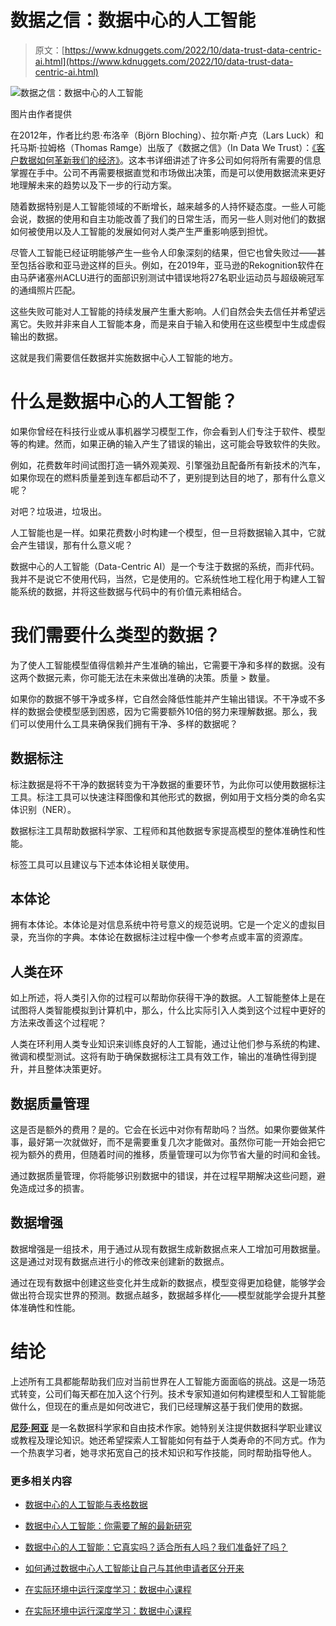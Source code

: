 # 数据之信：数据中心的人工智能

> 原文：[https://www.kdnuggets.com/2022/10/data-trust-data-centric-ai.html](https://www.kdnuggets.com/2022/10/data-trust-data-centric-ai.html)

![数据之信：数据中心的人工智能](../Images/110fb4afa46f2a6f68872285b52e0881.png)

图片由作者提供

在2012年，作者比约恩·布洛辛（Björn Bloching）、拉尔斯·卢克（Lars Luck）和托马斯·拉姆格（Thomas Ramge）出版了《数据之信》（In Data We Trust）：[《客户数据如何革新我们的经济》](https://www.amazon.co.uk/Data-We-Trust-Customer-Revolutionising/dp/1408179512)。这本书详细讲述了许多公司如何将所有需要的信息掌握在手中。公司不再需要根据直觉和市场做出决策，而是可以使用数据流来更好地理解未来的趋势以及下一步的行动方案。

随着数据特别是人工智能领域的不断增长，越来越多的人持怀疑态度。一些人可能会说，数据的使用和自主功能改善了我们的日常生活，而另一些人则对他们的数据如何被使用以及人工智能的发展如何对人类产生严重影响感到担忧。

尽管人工智能已经证明能够产生一些令人印象深刻的结果，但它也曾失败过——甚至包括谷歌和亚马逊这样的巨头。例如，在2019年，亚马逊的Rekognition软件在由马萨诸塞州ACLU进行的面部识别测试中错误地将27名职业运动员与超级碗冠军的通缉照片匹配。

这些失败可能对人工智能的持续发展产生重大影响。人们自然会失去信任并希望远离它。失败并非来自人工智能本身，而是来自于输入和使用在这些模型中生成虚假输出的数据。

这就是我们需要信任数据并实施数据中心人工智能的地方。

# 什么是数据中心的人工智能？

如果你曾经在科技行业或从事机器学习模型工作，你会看到人们专注于软件、模型等的构建。然而，如果正确的输入产生了错误的输出，这可能会导致软件的失败。

例如，花费数年时间试图打造一辆外观美观、引擎强劲且配备所有新技术的汽车，如果你现在的燃料质量差到连车都启动不了，更别提到达目的地了，那有什么意义呢？

对吧？垃圾进，垃圾出。

人工智能也是一样。如果花费数小时构建一个模型，但一旦将数据输入其中，它就会产生错误，那有什么意义呢？

数据中心的人工智能（Data-Centric AI）是一个专注于数据的系统，而非代码。我并不是说它不使用代码，当然，它是使用的。它系统性地工程化用于构建人工智能系统的数据，并将这些数据与代码中的有价值元素相结合。

# 我们需要什么类型的数据？

为了使人工智能模型值得信赖并产生准确的输出，它需要干净和多样的数据。没有这两个数据元素，你可能无法在未来做出准确的决策。质量 > 数量。

如果你的数据不够干净或多样，它自然会降低性能并产生输出错误。不干净或不多样的数据会使模型感到困惑，因为它需要额外10倍的努力来理解数据。那么，我们可以使用什么工具来确保我们拥有干净、多样的数据呢？

## 数据标注

标注数据是将不干净的数据转变为干净数据的重要环节，为此你可以使用数据标注工具。标注工具可以快速注释图像和其他形式的数据，例如用于文档分类的命名实体识别（NER）。

数据标注工具帮助数据科学家、工程师和其他数据专家提高模型的整体准确性和性能。

标签工具可以且建议与下述本体论相关联使用。

## 本体论

拥有本体论。本体论是对信息系统中符号意义的规范说明。它是一个定义的虚拟目录，充当你的字典。本体论在数据标注过程中像一个参考点或丰富的资源库。

## 人类在环

如上所述，将人类引入你的过程可以帮助你获得干净的数据。人工智能整体上是在试图将人类智能模拟到计算机中，那么，什么比实际引入人类到这个过程中更好的方法来改善这个过程呢？

人类在环利用人类专业知识来训练良好的人工智能，通过让他们参与系统的构建、微调和模型测试。这将有助于确保数据标注工具有效工作，输出的准确性得到提升，并且整体决策更好。

## 数据质量管理

这是否是额外的费用？是的。它会在长远中对你有帮助吗？当然。如果你要做某件事，最好第一次就做好，而不是需要重复几次才能做对。虽然你可能一开始会把它视为额外的费用，但随着时间的推移，质量管理可以为你节省大量的时间和金钱。

通过数据质量管理，你将能够识别数据中的错误，并在过程早期解决这些问题，避免造成过多的损害。

## 数据增强

数据增强是一组技术，用于通过从现有数据生成新数据点来人工增加可用数据量。这是通过对现有数据点进行小的修改来创建新的数据点。

通过在现有数据中创建这些变化并生成新的数据点，模型变得更加稳健，能够学会做出符合现实世界的预测。数据点越多，数据越多样化——模型就能学会提升其整体准确性和性能。

# 结论

上述所有工具都能帮助我们应对当前世界在人工智能方面面临的挑战。这是一场范式转变，公司们每天都在加入这个行列。技术专家知道如何构建模型和人工智能能做什么，但现在的重点是如何改进它，我们已经理解这基于我们使用的数据。

**[尼莎·阿亚](https://www.linkedin.com/in/nisha-arya-ahmed/)** 是一名数据科学家和自由技术作家。她特别关注提供数据科学职业建议或教程及理论知识。她还希望探索人工智能如何有益于人类寿命的不同方式。作为一个热衷学习者，她寻求拓宽自己的技术知识和写作技能，同时帮助指导他人。

### 更多相关内容

+   [数据中心的人工智能与表格数据](https://www.kdnuggets.com/2022/09/datacentric-ai-tabular-data.html)

+   [数据中心人工智能：你需要了解的最新研究](https://www.kdnuggets.com/2022/02/datacentric-ai-latest-research-need-know.html)

+   [数据中心的人工智能：它真实吗？适合所有人吗？我们准备好了吗？](https://www.kdnuggets.com/2022/03/data-centric-ai-real-everyone-ready.html)

+   [如何通过数据中心人工智能让自己与其他申请者区分开来](https://www.kdnuggets.com/2022/12/set-apart-applicants-datacentric-ai.html)

+   [在实际环境中运行深度学习：数据中心课程](https://www.kdnuggets.com/2022/04/corise-deep-learning-wild-data-centric-course.html)

+   [在实际环境中运行深度学习：数据中心课程](https://www.kdnuggets.com/2022/11/corise-deep-learning-wild-data-centric-course.html)

